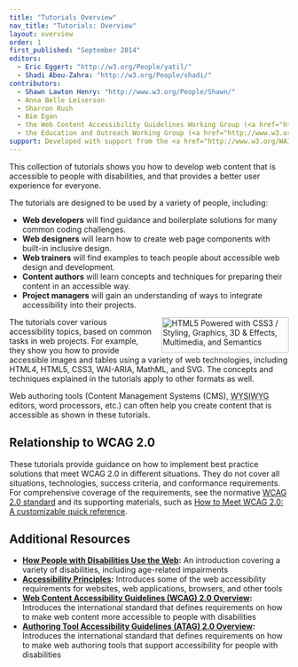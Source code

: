 ```yaml
---
title: "Tutorials Overview"
nav_title: "Tutorials: Overview"
layout: overview
order: 1
first_published: "September 2014"
editors:
  - Eric Eggert: "http://w3.org/People/yatil/"
  - Shadi Abou-Zahra: "http://w3.org/People/shadi/"
contributors:
  - Shawn Lawton Henry: "http://www.w3.org/People/Shawn/"
  - Anna Belle Leiserson
  - Sharron Rush
  - Bim Egan
  - the Web Content Accessibility Guidelines Working Group (<a href="http://www.w3.org/WAI/GL/">WCAG WG</a>)
  - the Education and Outreach Working Group (<a href="http://www.w3.org/WAI/EO/">EOWG</a>)
support: Developed with support from the <a href="http://www.w3.org/WAI/ACT/">WAI-ACT project</a>, co-funded by the <strong>European Commission <abbr title="Information Society Technologies">IST</abbr> Programme</strong>.
---
```


This collection of tutorials shows you how to develop web content that is accessible to people with disabilities, and that provides a better user experience for everyone.

The tutorials are designed to be used by a variety of people, including:

* **Web developers** will find guidance and boilerplate solutions for many common coding challenges.
* **Web designers** will learn how to create web page components with built-in inclusive design.
* **Web trainers** will find examples to teach people about accessible web design and development.
* **Content authors** will learn concepts and techniques for preparing their content in an accessible way.
* **Project managers** will gain an understanding of ways to integrate accessibility into their projects.

<img src="http://www.w3.org/html/logo/badge/html5-badge-h-css3-graphics-multimedia-semantics.png" width="229" height="64" alt="HTML5 Powered with CSS3 / Styling, Graphics, 3D &amp; Effects, Multimedia, and Semantics" title="HTML5 Powered with CSS3 / Styling, Graphics, 3D &amp; Effects, Multimedia, and Semantics" style="float: right; margin-left: 1em;"> The tutorials cover various accessibility topics, based on common tasks in web projects. For example, they show you how to provide accessible images and tables using a variety of web technologies, including HTML4, HTML5, CSS3, WAI-ARIA, MathML, and SVG. The concepts and techniques explained in the tutorials apply to other formats as well.

Web authoring tools (Content Management Systems (CMS), <abbr title="What you see is what you get">WYSIWYG</abbr> editors, word processors, etc.) can often help you create content that is accessible as shown in these tutorials.

## Relationship to WCAG 2.0

These tutorials provide guidance on how to implement best practice solutions that meet WCAG 2.0 in different situations. They do not cover all situations, technologies, success criteria, and conformance requirements. For comprehensive coverage of the requirements, see the normative  [WCAG 2.0 standard](http://www.w3.org/TR/WCAG20/) and its supporting materials, such as [How to Meet WCAG 2.0: A customizable quick reference](http://www.w3.org/WAI/WCAG20/quickref/).

## Additional Resources

* **[How People with Disabilities Use the Web](http://www.w3.org/WAI/intro/people-use-web/Overview):** An introduction covering a variety of disabilities, including age-related impairments
* **[Accessibility Principles](http://www.w3.org/WAI/intro/people-use-web/principles):** Introduces some of the web accessibility requirements for websites, web applications, browsers, and other tools
* **[Web Content Accessibility Guidelines (WCAG) 2.0 Overview](http://www.w3.org/WAI/intro/wcag):** Introduces the international standard that defines requirements on how to make web content more accessible to people with disabilities
* **[Authoring Tool Accessibility Guidelines (ATAG) 2.0 Overview](http://www.w3.org/WAI/intro/atag):** Introduces the international standard that defines requirements on how to make web authoring tools that support accessibility for people with disabilities

